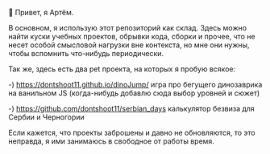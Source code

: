 👋 Привет, я Артём. 

В основном, я использую этот репозиторий как склад. Здесь можно найти куски учебных проектов, обрывки кода, сборки и прочее, что не несет особой смысловой нагрузки вне контекста, но мне они нужны, чтобы вспомнить что-нибудь периодически.

Так же, здесь есть два pet проекта, на которых я пробую всякое:


-) https://dontshoot11.github.io/dinoJump/ игра про бегущего динозаврика на ванильном JS (когда-нибудь добавлю сюда выбор уровней и сюжет)

-) https://github.com/dontshoot11/serbian_days калькулятор безвиза для Сербии и Черногории

Если кажется, что проекты заброшены и давно не обновляются, то это неправда, я ими занимаюсь в свободное от работы время.
